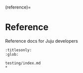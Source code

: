 (reference)=
# Reference
Reference docs for Juju developers

```{toctree}
:titlesonly:
:glob:

testing/index.md
*
```